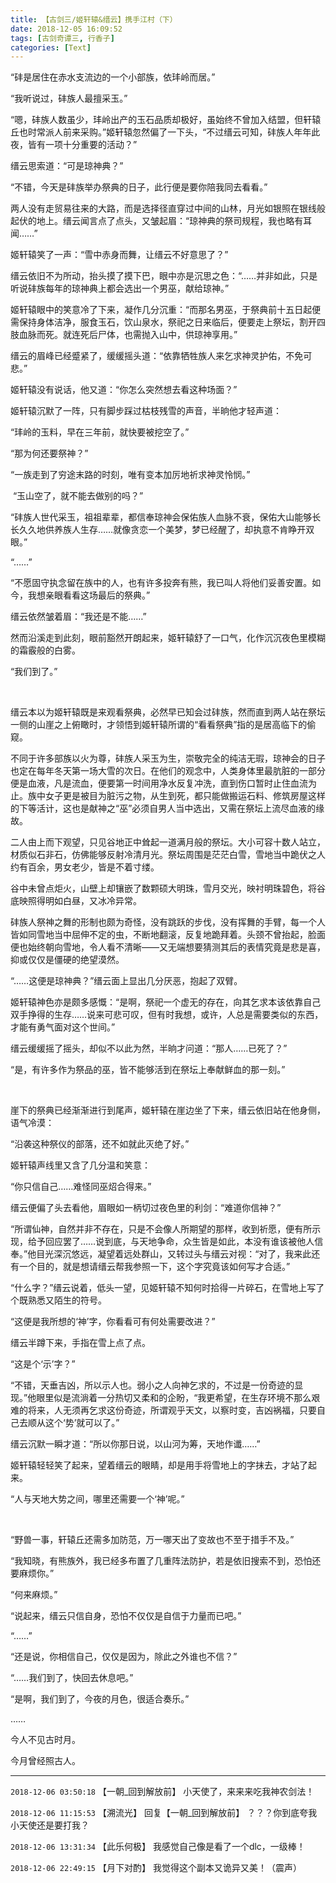 ```yaml
---
title: 【古剑三/姬轩辕&缙云】携手江村（下）
date: 2018-12-05 16:09:52
tags: [古剑奇谭三, 行香子]
categories: [Text]
---
```


<p dir="ltr"  >“䂜是居住在赤水支流边的一个小部族，依玤岭而居。”</p> 
<p dir="ltr"  >“我听说过，䂜族人最擅采玉。”</p> 
<p dir="ltr"  >“嗯，䂜族人数虽少，玤岭出产的玉石品质却极好，虽始终不曾加入结盟，但轩辕丘也时常派人前来采购。”姬轩辕忽然偏了一下头，“不过缙云可知，䂜族人年年此夜，皆有一项十分重要的活动？”</p> 
<p dir="ltr"  >缙云思索道：“可是琼神典？”</p> 
<p dir="ltr"  >“不错，今天是䂜族举办祭典的日子，此行便是要你陪我同去看看。”</p> 
<p dir="ltr"  >两人没有走贸易往来的大路，而是选择径直穿过中间的山林，月光如银照在银线般起伏的地上。缙云闻言点了点头，又皱起眉：“琼神典的祭司规程，我也略有耳闻……”</p> 
<p dir="ltr"  >姬轩辕笑了一声：“雪中赤身而舞，让缙云不好意思了？”</p> 
<p dir="ltr"  >缙云依旧不为所动，抬头摸了摸下巴，眼中亦是沉思之色：“……并非如此，只是听说䂜族每年的琼神典上都会选出一个男巫，献给琼神。”</p> 
<p dir="ltr"  >姬轩辕眼中的笑意冷了下来，凝作几分沉重：“而那名男巫，于祭典前十五日起便需保持身体洁净，服食玉石，饮山泉水，祭祀之日来临后，便要走上祭坛，割开四肢血脉而死。就连死后尸体，也需抛入山中，供琼神享用。”</p> 
<p dir="ltr"  >缙云的眉峰已经蹙紧了，缓缓摇头道：“依靠牺牲族人来乞求神灵护佑，不免可悲。”</p> 
<p dir="ltr"  >姬轩辕没有说话，他又道：“你怎么突然想去看这种场面？”</p> 
<p dir="ltr"  >姬轩辕沉默了一阵，只有脚步踩过枯枝残雪的声音，半晌他才轻声道：</p> 
<p dir="ltr"  >“玤岭的玉料，早在三年前，就快要被挖空了。”</p> 
<p dir="ltr"  >“那为何还要祭神？”</p> 
<p dir="ltr"  >“一族走到了穷途末路的时刻，唯有变本加厉地祈求神灵怜悯。”</p> 
<p dir="ltr"  >&nbsp;“玉山空了，就不能去做别的吗？”</p> 
<p dir="ltr"  >“䂜族人世代采玉，祖祖辈辈，都信奉琼神会保佑族人血脉不衰，保佑大山能够长长久久地供养族人生存……就像贪恋一个美梦，梦已经醒了，却执意不肯睁开双眼。”</p> 
<p dir="ltr"  >“……”</p> 
<p dir="ltr"  >“不愿固守执念留在族中的人，也有许多投奔有熊，我已叫人将他们妥善安置。如今，我想亲眼看看这场最后的祭典。”</p> 
<p dir="ltr"  >缙云依然皱着眉：“我还是不能……”</p> 
<p dir="ltr"  >然而沿溪走到此刻，眼前豁然开朗起来，姬轩辕舒了一口气，化作沉沉夜色里模糊的霜霰般的白雾。</p> 
<p dir="ltr"  >“我们到了。”</p> 
<p dir="ltr"  >&nbsp;</p> 
<p dir="ltr"  >缙云本以为姬轩辕既是来观看祭典，必然早已知会过䂜族，然而直到两人站在祭坛一侧的山崖之上俯瞰时，才领悟到姬轩辕所谓的“看看祭典”指的是居高临下的偷窥。</p> 
<p dir="ltr"  >不同于许多部族以火为尊，䂜族人采玉为生，崇敬完全的纯洁无瑕，琼神会的日子也定在每年冬天第一场大雪的次日。在他们的观念中，人类身体里最肮脏的一部分便是血液，凡是流血，便要第一时间用净水反复冲洗，直到伤口暂时止住血流为止。族中女子更是被目为脏污之物，从生到死，都只能做搬运石料、修筑房屋这样的下等活计，这也是献神之“巫”必须自男人当中选出，又需在祭坛上流尽血液的缘故。</p> 
<p dir="ltr"  >二人由上而下观望，只见谷地正中耸起一道满月般的祭坛。大小可容十数人站立，材质似石非石，仿佛能够反射冷清月光。祭坛周围是茫茫白雪，雪地当中跪伏之人约有百余，男女老少，皆是不着寸缕。</p> 
<p dir="ltr"  >谷中未曾点炬火，山壁上却镶嵌了数颗硕大明珠，雪月交光，映衬明珠碧色，将谷底映照得明如白昼，又冰冷异常。</p> 
<p dir="ltr"  >䂜族人祭神之舞的形制也颇为奇怪，没有跳跃的步伐，没有挥舞的手臂，每一个人皆如同雪地当中屈伸不定的虫，不断地翻滚，反复地跪拜着。头颈不曾抬起，脸面便也始终朝向雪地，令人看不清晰——又无端想要猜测其后的表情究竟是悲是喜，抑或仅仅是僵硬的绝望漠然。</p> 
<p dir="ltr"  >“……这便是琼神典？”缙云面上显出几分厌恶，抱起了双臂。</p> 
<p dir="ltr"  >姬轩辕神色亦是颇多感慨：“是啊，祭祀一个虚无的存在，向其乞求本该依靠自己双手挣得的生存……说来可悲可叹，但有时我想，或许，人总是需要类似的东西，才能有勇气面对这个世间。”</p> 
<p dir="ltr"  >缙云缓缓摇了摇头，却似不以此为然，半晌才问道：“那人……已死了？”</p> 
<p dir="ltr"  >“是，有许多作为祭品的巫，皆不能够活到在祭坛上奉献鲜血的那一刻。”</p> 
<p dir="ltr"  >&nbsp;</p> 
<p dir="ltr"  >崖下的祭典已经渐渐进行到尾声，姬轩辕在崖边坐了下来，缙云依旧站在他身侧，语气冷漠：</p> 
<p dir="ltr"  >“沿袭这种祭仪的部落，还不如就此灭绝了好。”</p> 
<p dir="ltr"  >姬轩辕声线里又含了几分温和笑意：</p> 
<p dir="ltr"  >“你只信自己……难怪同巫炤合得来。”</p> 
<p dir="ltr"  >缙云便偏了头去看他，眉眼如一柄切过夜色里的利剑：“难道你信神？”</p> 
<p dir="ltr"  >“所谓仙神，自然并非不存在，只是不会像人所期望的那样，收到祈愿，便有所示现，给予回应罢了……说到底，与天地争命，众生皆是如此，本没有谁该被他人信奉。”他目光深沉悠远，凝望着远处群山，又转过头与缙云对视：“对了，我来此还有一个目的，就是想请缙云帮我参照一下，这个字究竟该如何写才合适。”</p> 
<p dir="ltr"  >“什么字？”缙云说着，低头一望，见姬轩辕不知何时拾得一片碎石，在雪地上写了个既熟悉又陌生的符号。</p> 
<p dir="ltr"  >“这便是我所想的‘神’字，你看看可有何处需要改进？”</p> 
<p dir="ltr"  >缙云半蹲下来，手指在雪上点了点。</p> 
<p dir="ltr"  >“这是个‘示’字？”</p> 
<p dir="ltr"  >“不错，天垂吉凶，所以示人也。弱小之人向神乞求的，不过是一份奇迹的显现。”他眼里似是流淌着一分热切又柔和的企盼，“我更希望，在生存环境不那么艰难的将来，人无须再乞求这份奇迹，所谓观乎天文，以察时变，吉凶祸福，只要自己去顺从这个‘势’就可以了。”</p> 
<p dir="ltr"  >缙云沉默一瞬才道：“所以你那日说，以山河为筹，天地作谶……”</p> 
<p dir="ltr"  >姬轩辕轻轻笑了起来，望着缙云的眼睛，却是用手将雪地上的字抹去，才站了起来。</p> 
<p dir="ltr"  >“人与天地大势之间，哪里还需要一个‘神’呢。”</p> 
<p dir="ltr"  >&nbsp;</p> 
<p dir="ltr"  >“野兽一事，轩辕丘还需多加防范，万一哪天出了变故也不至于措手不及。”</p> 
<p dir="ltr"  >“我知晓，有熊族外，我已经多布置了几重阵法防护，若是依旧搜索不到，恐怕还要麻烦你。”</p> 
<p dir="ltr"  >“何来麻烦。”</p> 
<p dir="ltr"  >“说起来，缙云只信自身，恐怕不仅仅是自信于力量而已吧。”</p> 
<p dir="ltr"  >“……”</p> 
<p dir="ltr"  >“还是说，你相信自己，仅仅是因为，除此之外谁也不信？”</p> 
<p dir="ltr"  >“……我们到了，快回去休息吧。”</p> 
<p dir="ltr"  >“是啊，我们到了，今夜的月色，很适合奏乐。”</p> 
<p dir="ltr"  >……</p> 
<p dir="ltr"  >今人不见古时月。</p> 
<p dir="ltr"  >今月曾经照古人。</p>

<!-- more -->

---

`2018-12-06 03:50:18` 【一朝\_回到解放前】 小天使了，来来来吃我神农剑法！

`2018-12-06 11:15:53` 【溯流光】 回复【一朝\_回到解放前】 ？？？你到底夸我小天使还是要打我？

`2018-12-06 13:31:34` 【此乐何极】 我感觉自己像是看了一个dlc，一级棒！

`2018-12-06 22:49:15` 【月下对酌】 我觉得这个副本又诡异又美！（震声）
